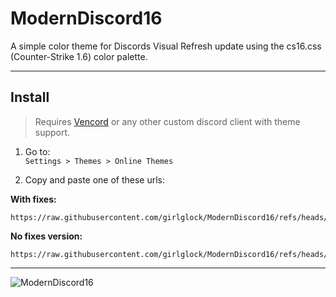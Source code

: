 # ModernDiscord16

A simple color theme for Discords Visual Refresh update using the cs16.css (Counter-Strike 1.6) color palette.

---

## Install

> Requires [Vencord](https://vencord.dev/) or any other custom discord client with theme support.

1. Go to:  
   `Settings > Themes > Online Themes`

2. Copy and paste one of these urls:

**With fixes:**  
```
https://raw.githubusercontent.com/girlglock/ModernDiscord16/refs/heads/main/src/ModernDiscord16.theme.css
```

**No fixes version:**  
```
https://raw.githubusercontent.com/girlglock/ModernDiscord16/refs/heads/main/src/ModernDiscord16.nofixes.theme.css
```

---

![ModernDiscord16](https://github.com/user-attachments/assets/171a63e3-38b8-41f3-88c1-dfcfe386a0c0)
